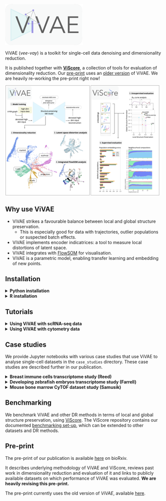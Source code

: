 <img src="./logo.png" alt="ViVAE" width="250"/>

ViVAE (*vee-vay*) is a toolkit for single-cell data denoising and dimensionality reduction.

It is published together with **[ViScore](https://github.com/saeyslab/ViScore)**, a collection of tools for evaluation of dimensionality reduction.
Our [pre-print](https://www.biorxiv.org/content/10.1101/2023.11.23.568428v2) uses an [older version](https://github.com/saeyslab/ViVAE_old) of ViVAE.
We are heavily re-working the pre-print right now!

<img src="./overview.png" alt="overview" width="900"/>

## Why use ViVAE

* ViVAE strikes a favourable balance between local and global structure preservation.
    * This is especially good for data with trajectories, outlier populations or suspected batch effects.
* ViVAE implements encoder indicatrices: a tool to measure local distortions of latent space.
* ViVAE integrates with [FlowSOM](https://github.com/saeyslab/FlowSOM_Python) for visualisation.
* ViVAE is a parametric model, enabling transfer learning and embedding of new points.

## Installation

<details>
<summary><b>Python installation</b></summary>
<br>

ViVAE is a Python package based on PyTorch.
We recommend creating a new Anaconda environment for it.

On Linux or macOS, use the command line for installation.
On Windows, use Anaconda Prompt.

```bash
conda create --name ViVAE python=3.11.7 \
    numpy==1.26.3 numba==0.59.0 pandas==2.2.0 matplotlib==3.8.2 scipy==1.12.0 pynndescent==0.5.11 scikit-learn==1.4.0 scanpy==1.9.8 pytorch==2.1.2
conda activate ViVAE
pip install git+https://github.com/saeyslab/FlowSOM_Python.git@80529c6b7a1747e8e71042102ac8762c3bfbaa1b
pip install --upgrade git+https://github.com/saeyslab/ViVAE.git
```

GPU acceleration is recommended if available.
To verify whether PyTorch can use CUDA, activate your ViVAE environment and type:

```bash
python -c "import torch; print(torch.cuda.is_available())"
```

Alternatively, to verify whether PyTorch can use Metal (on AMD/Apple Silicon Macs):

```bash
python -c "import torch; print(torch.backends.mps.is_available())"
```

This will print either `True` or `False`.

<hr>
</details>

<details>
<summary><b>R installation</b></summary>
<br>

We are working on an R implementation of ViVAE that is independent of PyTorch.
In the meantime, to install and run ViVAE in R using [reticulate](https://rstudio.github.io/reticulate/), use our R vignette (`tutorials/example_r.Rmd`) (an RMarkdown file you can open in RStudio).

</details>

## Tutorials

<details>
<summary><b>Using ViVAE with scRNA-seq data</b></summary>
<br>

ViVAE was primarily designed for, and tested with, single-cell transcriptomic datasets.

To get you started, we provide an example workflow for analysis of bone marrow single-cell transcriptomic data with ViVAE.
We evaluate the separation of distincts immune cell lineages and general structure preservation by ViVAE, t-SNE and UMAP.

Additionally, we compute embedding errors by population and demonstrate the use of neighbourhood composition plots for explaining sources of error.

Advantages and potential pitfalls of smooth embeddings are described and discussed.

The tutorial is provided as a Jupyter notebook (`tutorials/example_scrnaseq.ipynb`).

We also provide a short tutorial on biasing the ViVAE model using imitation (`tutorials/imitation.ipynb`)

<hr>
</details>

<details>
<summary><b>Using ViVAE with cytometry data</b></summary>
<br>

ViVAE, while intended mainly for scRNA-seq data, is straightforward to use with flow and mass cytometry data as well.

Its structure-preserving properties are especially advantageous if global structures are of interest.
Additionally, ViVAE integrates with FlowSOM to provide a graph-based view of cytometry datasets.

We provide a Jupyter notebook tutorial (`tutorials/example_cytometry.ipynb`) that covers importing and pre-processing of data, denoising, dimensionality reduction and some evaluation of the resulting embedding.

Our R installation vignette (`tutorials/example_r.Rmd`) shows how to use ViVAE denoising and dimensionality reduction from R.

</details>

## Case studies

We provide Jupyter notebooks with various case studies that use ViVAE to analyse single-cell datasets in the `case_studies` directory.
These case studies are described further in our publication.

<details>
<summary><b>Breast immune cells transcriptome study (Reed)</b></summary>
<br>

`case_study_reed.ipynb` provides code to reproduce the [*Reed*](https://cellxgene.cziscience.com/collections/48259aa8-f168-4bf5-b797-af8e88da6637) dataset case study from our paper.
This dataset comes from the Human Breast Cell Atlas.
The authors provide labels for various leukocyte populations.

We compare ViVAE with t-SNE and UMAP and describe embedding errors per cell population using the Extended Neighbourhood-Proportion-Error (xNPE) and neighbourhood composition plots.

<hr>
</details>

<details>
<summary><b>Developing zebrafish embryos transcriptome study (Farrell)</b></summary>
<br>

`case_study_farrell.ipynb` provides code to reproduce the [*Farrell*](https://singlecell.broadinstitute.org/single_cell/study/SCP162/single-cell-reconstruction-of-developmental-trajectories-during-zebrafish-embryogenesis) dataset case study from our paper.
This dataset contains cells from multiple stages of zebrafish embryo development.
The authors provide labels of distinct cell lineages.

We compare t-SNE, UMAP, a vanilla VAE, default ViVAE and ViVAE-EncoderOnly (a decoder-less model that implements parametric stochastic MDS with GPU acceleration).
We use encoder indicatrices to describe different manners of latent space distortion by the three VAE-based models.

<hr>
</details>

<details>
<summary><b>Mouse bone marrow CyTOF dataset study (Samusik)</b></summary>
<br>

`case_study_samusik.ipynb` provides code to reproduce the [*Samusik*](https://pubmed.ncbi.nlm.nih.gov/27183440/) dataset case study from our paper.
This is a popular reference dataset for showcasing dimensionality reduction and clustering tools.
The authors provide labels for various immune cell populations.

We use ViVAE to create a nice embedding of the data, then use FlowSOM for clustering (independent of the dimension reduction) and show a plot of the embedding with the FlowSOM minimum spanning tree (MST) superimposed.

To explore more options for evaluating cytometry data embeddings and integrating FlowSOM for informative visualisation, we refer you to the cytometry analysis tutorial in `tutorials/example_cytometry.ipynb`.

</details>

## Benchmarking

We benchmark ViVAE and other DR methods in terms of local and global structure preservation, using [ViScore](https://github.com/saeyslab/ViScore).
The ViScore repository contains our documented [benchmarking set-up](https://github.com/saeyslab/ViScore/blob/main/benchmarking), which can be extended to other datasets and DR methods.

## Pre-print

The pre-print of our publication is available [here](https://www.biorxiv.org/content/10.1101/2023.11.23.568428v2) on bioRxiv.

It describes underlying methodology of ViVAE and ViScore, reviews past work in dimensionality reduction and evaluation of it and links to publicly available datasets on which performance of ViVAE was evaluated.
**We are heavily revising this pre-print.**

The pre-print currently uses the old version of *ViVAE*, available [here](https://github.com/saeyslab/ViVAE_old).
